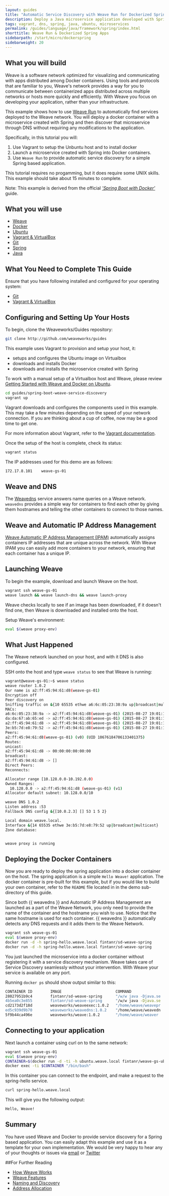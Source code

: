 ```yaml
---
layout: guides
title: "Automatic Service Discovery with Weave Run for Dockerized Spring Apps"
description: Deploy a Java microservice application developed with Spring to a Docker Container and then use Weave Run to automatically discover its service.
tags: vagrant, dns, spring, java, ubuntu, microservices
permalink: /guides/language/java/framework/spring/index.html
shorttitle: Weave Run & Dockerized Spring Apps
sidebarpath: /start/micro/dockerspring
sidebarweight: 20
---
```



## What you will build ##

Weave is a software network optimized for visualizing and communicating with apps distributed among Docker containers. Using tools and protocols that are familiar to you, Weave's network provides a way for you to communicate between containerized apps distributed across multiple networks or hosts more quickly and efficiently. With Weave you focus on developing your application, rather than your infrastructure.

This example shows how to use [Weave Run](http://weave.works/run/index.html) to automatically find services deployed to the Weave network.  You will deploy a docker container with a microservice created with Spring  and then discover that microservice through DNS without requiring any modifications to the application.

Specifically, in this tutorial you will: 

1. Use Vagrant to setup the Unbuntu host and to install docker
1. Launch a microservice created with Spring into Docker containers.
2. Use `Weave Run` to provide automatic service discovery for a simple Spring based application. 

This tutorial requires no progamming, but it does require some UNIX skills. This example should take about 15 minutes to complete. 

Note: This example is derived from the official [_'Spring Boot with Docker'_](https://spring.io/guides/gs/spring-boot-docker/) guide.

## What you will use ##

* [Weave](http://weave.works)
* [Docker](http://docker.com)
* [Ubuntu](http://ubuntu.com)
* [Vagrant & VirtualBox](/guides/about/vagrant.html)
* [Git](http://git-scm.com/downloads)
* [Spring](http://spring.io)
* [Java](http://openjdk.java.net/)

## What You Need to Complete This Guide

Ensure that you have following installed and configured for your operating system:

* [Git](http://git-scm.com/downloads)
* [Vagrant & VirtualBox](http://weave.works/guides/about/vagrant.html)

## Configuring and Setting Up Your Hosts

To begin, clone the Weaveworks/Guides repository:

~~~bash
git clone http://github.com/weaveworks/guides
~~~

This example uses Vagrant to provision and setup your host, it:  

 * setups and configures the Ubuntu image on Virtualbox
 * downloads and installs Docker
 * downloads and installs the microservice created with Spring
 
 To work with a manual setup of a Virtualbox host and Weave, please review [Getting Started with Weave and Docker on Ubuntu](https://github.com/fintanr/weave-gs/blob/master/ubuntu-simple/README.md).

~~~bash
cd guides/spring-boot-weave-service-discovery
vagrant up
~~~

Vagrant downloads and configures the components used in this example. This may take a few minutes depending on the speed of your network connection. If you are thinking about a cup of coffee, now may be a good time to get one.

For more information about Vagrant, refer to the [Vagrant documentation](http://vagrantup.com).

Once the setup of the host is complete, check its status:

~~~bash
vagrant status
~~~

The IP addresses used for this demo are as follows:

~~~bash
172.17.8.101    weave-gs-01
~~~

## Weave and DNS

The [Weavedns](http://docs.weave.works/weave/latest_release/weavedns.html) service answers name queries on a Weave network. `weavedns` provides a simple way for containers to find each other by giving them hostnames and telling the other containers to connect to those names.

## Weave and Automatic IP Address Management

[Weave Automatic IP Address Management (IPAM)](http://docs.weave.works/weave/latest_release/ipam.html) automatically assigns containers IP addresses that are unique across the network. With Weave IPAM you can easily add more containers to your network, ensuring that each container has a unique IP.

## Launching Weave

To begin the example, download and launch Weave on the host.

~~~bash
vagrant ssh weave-gs-01
weave launch && weave launch-dns && weave launch-proxy
~~~

Weave checks locally to see if an image has been downloaded, if it doesn't find one, then Weave is downloaded and installed onto the host.

Setup Weave's environment: 

~~~bash
eval $(weave proxy-env)
~~~

## What Just Happened

The Weave network launched on your host, and with it DNS is also configured. 

SSH onto the host and type `weave status` to see that Weave is running:

~~~bash
vagrant@weave-gs-01:~$ weave status
weave router 1.0.2
Our name is a2:ff:45:94:61:d8(weave-gs-01)
Encryption off
Peer discovery on
Sniffing traffic on &{10 65535 ethwe a6:6c:05:23:38:9a up|broadcast|multicast}
MACs:
a6:6c:05:23:38:9a -> a2:ff:45:94:61:d8(weave-gs-01) (2015-08-27 19:01:10.339311994 +0000 UTC)
da:da:67:ab:65:ed -> a2:ff:45:94:61:d8(weave-gs-01) (2015-08-27 19:01:10.718857347 +0000 UTC)
a2:ff:45:94:61:d8 -> a2:ff:45:94:61:d8(weave-gs-01) (2015-08-27 19:01:10.974794319 +0000 UTC)
3e:b5:7d:e8:79:52 -> a2:ff:45:94:61:d8(weave-gs-01) (2015-08-27 19:01:19.953922745 +0000 UTC)
Peers:
a2:ff:45:94:61:d8(weave-gs-01) (v0) (UID 10676184706133401375)
Routes:
unicast:
a2:ff:45:94:61:d8 -> 00:00:00:00:00:00
broadcast:
a2:ff:45:94:61:d8 -> []
Direct Peers:
Reconnects:

Allocator range [10.128.0.0-10.192.0.0)
Owned Ranges:
  10.128.0.0 -> a2:ff:45:94:61:d8 (weave-gs-01) (v1)
Allocator default subnet: 10.128.0.0/10

weave DNS 1.0.2
Listen address :53
Fallback DNS config &{[10.0.2.3] [] 53 1 5 2}

Local domain weave.local.
Interface &{14 65535 ethwe 3e:b5:7d:e8:79:52 up|broadcast|multicast}
Zone database:


weave proxy is running

~~~

## Deploying the Docker Containers

Now you are ready to deploy the spring application into a docker container on the host. The spring application is a simple `Hello Weave!` application. The docker container is pre-built for this example, but if you would like to build your own container, refer to the `README` file located in  in the demo sub-directory of this guide. 

Since both {{ weavedns }} and Automatic IP Address Management are launched as a part of the Weave Network, you only need to provide the name of the container and the hostname you wish to use. Notice that the same hostname is used for each container. {{ weavedns }} automatically detects any DNS requests and it adds them to the Weave Network.

~~~bash
vagrant ssh weave-gs-01
eval $(weave proxy-env)
docker run -d -h spring-hello.weave.local fintanr/sd-weave-spring
docker run -d -h spring-hello.weave.local fintanr/sd-weave-spring
~~~

You just launched the microservice into a docker container without registering it with a service discovery mechanism. Weave takes care of Service Discovery seamlessly without your intervention.  With Weave your service is available on any port. 

Running `docker ps` should show output similar to this: 

~~~bash
CONTAINER ID        IMAGE                        COMMAND                CREATED             STATUS              PORTS                                            NAMES
28027951b9c4        fintanr/sd-weave-spring      "/w/w java -Djava.se   6 seconds ago       Up 5 seconds                                                         desperate_ritchie   
4b5ea0c3e855        fintanr/sd-weave-spring      "/w/w java -Djava.se   26 seconds ago      Up 25 seconds                                                        kickass_jones       
cd2173d2f18d        weaveworks/weaveexec:1.0.2   "/home/weave/weavepr   11 minutes ago      Up 11 minutes                                                        weaveproxy          
ed5c939d9b70        weaveworks/weavedns:1.0.2    "/home/weave/weavedn   11 minutes ago      Up 11 minutes       10.1.42.1:53->53/udp                             weavedns            
5f9b44ca496e        weaveworks/weave:1.0.2       "/home/weave/weaver    11 minutes ago      Up 11 minutes       0.0.0.0:6783->6783/tcp, 0.0.0.0:6783->6783/udp   weave               

~~~


## Connecting to your application

Next launch a container using curl on to the same network:

~~~bash
vagrant ssh weave-gs-01
eval $(weave proxy-env)
CONTAINER=$(docker run -d -ti -h ubuntu.weave.local fintanr/weave-gs-ubuntu-curl)
docker exec -ti $CONTAINER "/bin/bash"
~~~

In this container you can connect to the endpoint, and make a request to the spring-hello service.

~~~bash
curl spring-hello.weave.local
~~~

This will give you the following output:

~~~bash
Hello, Weave!
~~~

## Summary

You have used Weave and Docker to provide service discovery for a Spring based application. You can easily adapt this example and use it as a template for your own implementation. We would be very happy to hear any of your thoughts or issues via [email](mailto:help@weave.works) or [Twitter](https://twitter.com/weaveworks)


##For Further Reading
 * [How Weave Works](http://docs.weave.works/weave/latest_release/how-it-works.html)
 * [Weave Features](http://docs.weave.works/weave/latest_release/features.html)
 * [Naming and Discovery](http://docs.weave.works/weave/latest_release/features.html#naming-and-discovery)
 * [Address Allocation](http://docs.weave.works/weave/latest_release/features.html#addressing)
